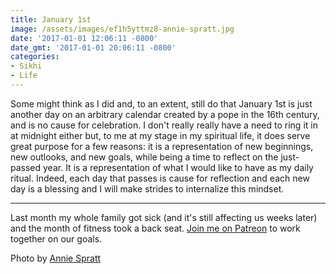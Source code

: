 ```yaml
---
title: January 1st
image: /assets/images/ef1h5yttmz8-annie-spratt.jpg
date: '2017-01-01 12:06:11 -0800'
date_gmt: '2017-01-01 20:06:11 -0800'
categories:
- Sikhi
- Life
---
```

<p>Some might think as I did and, to an extent, still do that January 1st is just another day on an arbitrary calendar created by a pope in the 16th century, and is no cause for celebration. I don't really really have a need to ring it in at midnight either but, to me at my stage in my spiritual life, it does serve great purpose for a few reasons: it is a representation of new beginnings, new outlooks, and new goals, while being a time to reflect on the just-passed year. It is a representation of what I would like to have as my daily ritual. Indeed, each day that passes is cause for reflection and each new day is a blessing and I will make strides to internalize this mindset.</p>
<hr />
<p>Last month my whole family got sick (and it's still affecting us weeks later) and the month of fitness took a back seat. <a href="https://www.patreon.com/vegansikhgeek" target="_blank">Join me on Patreon</a> to work together on our goals.</p>
<p>Photo by <a href="https://unsplash.com/photos/Ef1H5YTTmZ8" target="_blank">Annie Spratt</a></p>
